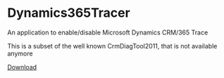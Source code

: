 # Dynamics365Tracer 
An application to enable/disable Microsoft Dynamics CRM/365 Trace

This is a subset of the well known CrmDiagTool2011, that is not available anymore

[Download](https://github.com/MscrmTools/Dynamics365Tracer/releases/download/1.0.0.0/Dynamics365Tracer.zip)
